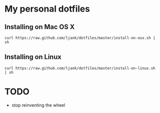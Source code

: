 My personal dotfiles
========

Installing on Mac OS X
--------

    curl https://raw.github.com/ljank/dotfiles/master/install-on-osx.sh | sh

Installing on Linux
--------

    curl https://raw.github.com/ljank/dotfiles/master/install-on-linux.sh | sh

TODO
========

- stop reinventing the wheel
